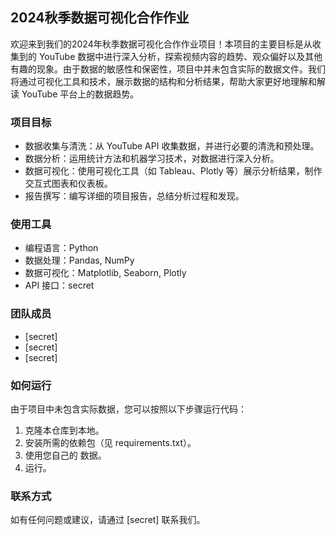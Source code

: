 ## 2024秋季数据可视化合作作业
欢迎来到我们的2024年秋季数据可视化合作作业项目！本项目的主要目标是从收集到的 YouTube 数据中进行深入分析，探索视频内容的趋势、观众偏好以及其他有趣的现象。由于数据的敏感性和保密性，项目中并未包含实际的数据文件。我们将通过可视化工具和技术，展示数据的结构和分析结果，帮助大家更好地理解和解读 YouTube 平台上的数据趋势。

### 项目目标
- 数据收集与清洗：从 YouTube API 收集数据，并进行必要的清洗和预处理。
- 数据分析：运用统计方法和机器学习技术，对数据进行深入分析。
- 数据可视化：使用可视化工具（如 Tableau、Plotly 等）展示分析结果，制作交互式图表和仪表板。
- 报告撰写：编写详细的项目报告，总结分析过程和发现。
### 使用工具
- 编程语言：Python
- 数据处理：Pandas, NumPy
- 数据可视化：Matplotlib, Seaborn, Plotly
- API 接口：secret
### 团队成员
- [secret]
- [secret]
- [secret]
### 如何运行
由于项目中未包含实际数据，您可以按照以下步骤运行代码：

1. 克隆本仓库到本地。
2. 安装所需的依赖包（见 requirements.txt）。
3. 使用您自己的 数据。
4. 运行。
### 联系方式
如有任何问题或建议，请通过 [secret] 联系我们。
